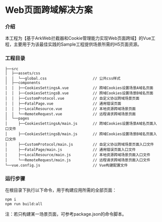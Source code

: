 # Web页面跨域解决方案

### 介绍

本工程为【基于ArkWeb拦截器和Cookie管理能力实现Web页面跨域】的Vue工程，主要用于为该最佳实践的Sample工程提供场景所需的H5页面资源。

### 工程目录

```
├──src                              
│  ├──assets/css                  
│  │  └──global.css                     // 公共css样式
│  ├──components                 
│  │  ├──CookiesSettingsA.vue           // 跨域Cookies设置场景A域名页面
│  │  ├──CookiesSettingsB.vue           // 跨域Cookies设置场景B域名页面
│  │  ├──CustomProtocol.vue             // 自定义协议跨域场景页面
│  │  ├──FatalPage.vue                  // 通用错误页面
│  │  ├──LocalResource.vue              // 本地资源跨域场景页面
│  │  └──RemoteRequest.vue              // 远程请求跨域场景页面
│  └──pages                 
│     ├──CookiesSettingsA/main.js       // 跨域Cookies设置场景A域名页面入口文件
│     ├──CookiesSettingsB/main.js       // 跨域Cookies设置场景B域名页面入口文件
│     ├──CustomProtocol/main.js         // 自定义协议跨域场景页面入口文件
│     ├──FatalPage/main.js              // 通用错误页面入口文件
│     ├──LocalResource/main.js          // 本地资源跨域场景页面入口文件
│     └──RemoteRequest/main.js          // 远程请求跨域场景页面入口文件
└──vue.config.js                        // Vue构建配置文件
```

### 运行步骤

在根目录下执行以下命令，用于构建应用所需的全部页面：

   ```sh
   npm i
   npm run build:all
   ```
注：若只构建某一场景页面，可参考package.json的命令脚本。
   

